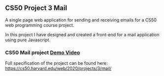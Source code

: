 ## CS50 Project 3 Mail

A single page web application for sending and receiving emails for a CS50 web programming course project.

In this project I have designed and created a front-end for a mail application using pure Javascript.

### CS50 Mail project [Demo Video](https://youtu.be/f1fR3f49nPo)

Full specification of the project  can be found here: https://cs50.harvard.edu/web/2020/projects/3/mail/
